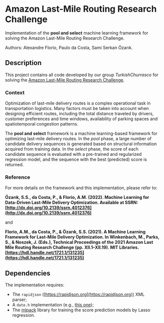# Amazon Last-Mile Routing Research Challenge
Implementation of the **pool and select** machine learning framework for solving the Amazon Last-Mile Routing Research Challenge.

Authors: Alexandre Florio, Paulo da Costa, Sami Serkan Özarık.

## Description
This project contains all code developed by our group *TurkishChurrasco* for solving the [Amazon Last-Mile Routing Research Challenge](https://routingchallenge.mit.edu).

### Context
Optimization of last-mile delivery routes is a complex operational task in transportation logistics. Many factors must be taken into account when designing efficient routes, including the total distance traveled by drivers, customer preferences and time windows, availability of parking spaces and spatiotemporal congestion patterns.

The **pool and select** framework is a machine learning-based framework for optimizing last-mile delivery routes. In the *pool* phase, a large number of candidate delivery sequences is generated based on structural information acquired from training data. In the *select* phase, the score of each candidate sequence is evaluated with a pre-trained and regularized regression model, and the sequence with the best (predicted) score is returned.

### Reference
For more details on the framework and this implementation, please refer to:

**Özarık, S.S., da Costa, P., & Florio, A.M. (2022). Machine Learning for Data-Driven Last-Mile Delivery Optimization. Available at SSRN: [http://dx.doi.org/10.2139/ssrn.4012376](http://dx.doi.org/10.2139/ssrn.4012376)**

and

**Florio, A.M., da Costa, P., & Özarık, S.S. (2021). A Machine Learning Framework for Last-Mile Delivery Optimization. In Winkenbach, M., Parks, S., & Noszek, J. (Eds.), Technical Proceedings of the 2021 Amazon Last Mile Routing Research Challenge (pp. XII.1–XII.19). MIT Libraries. [https://hdl.handle.net/1721.1/131235](https://hdl.handle.net/1721.1/131235)**

## Dependencies
The implementation requires:
* The `rapidjson` ([https://rapidjson.org](https://rapidjson.org)) XML parser;
* A `date.h` implementation (e.g., [this one](https://github.com/HowardHinnant/date/blob/master/include/date/date.h));
* The [mlpack](https://www.mlpack.org) library for training the score prediction models by Lasso regression.
